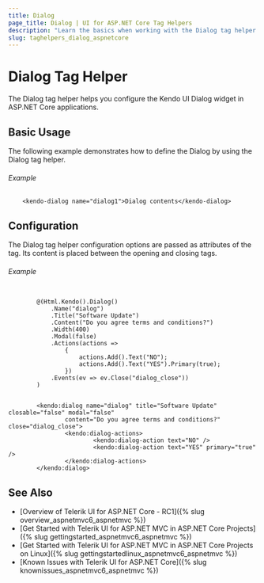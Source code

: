 ```yaml
---
title: Dialog
page_title: Dialog | UI for ASP.NET Core Tag Helpers
description: "Learn the basics when working with the Dialog tag helper for ASP.NET Core (MVC 6 or ASP.NET Core MVC)."
slug: taghelpers_dialog_aspnetcore
---
```


# Dialog Tag Helper

The Dialog tag helper helps you configure the Kendo UI Dialog widget in ASP.NET Core applications.

## Basic Usage

The following example demonstrates how to define the Dialog by using the Dialog tag helper.

###### Example

        <kendo-dialog name="dialog1">Dialog contents</kendo-dialog>

## Configuration

The Dialog tag helper configuration options are passed as attributes of the tag. Its content is placed between the opening and closing tags.

###### Example

```tab-cshtml

        @(Html.Kendo().Dialog()
            .Name("dialog")
            .Title("Software Update")
            .Content("Do you agree terms and conditions?")
            .Width(400)
            .Modal(false)
            .Actions(actions =>
                {
                    actions.Add().Text("NO");
                    actions.Add().Text("YES").Primary(true);
                })
            .Events(ev => ev.Close("dialog_close"))
        )
```
```tab-tagHelper

        <kendo:dialog name="dialog" title="Software Update" closable="false" modal="false"
                content="Do you agree terms and conditions?" close="dialog_close">
                <kendo:dialog-actions>
                        <kendo:dialog-action text="NO" />
                        <kendo:dialog-action text="YES" primary="true" />
                </kendo:dialog-actions>
        </kendo:dialog>
```

## See Also

* [Overview of Telerik UI for ASP.NET Core - RC1]({% slug overview_aspnetmvc6_aspnetmvc %})
* [Get Started with Telerik UI for ASP.NET MVC in ASP.NET Core Projects]({% slug gettingstarted_aspnetmvc6_aspnetmvc %})
* [Get Started with Telerik UI for ASP.NET MVC in ASP.NET Core Projects on Linux]({% slug gettingstartedlinux_aspnetmvc6_aspnetmvc %})
* [Known Issues with Telerik UI for ASP.NET Core]({% slug knownissues_aspnetmvc6_aspnetmvc %})
